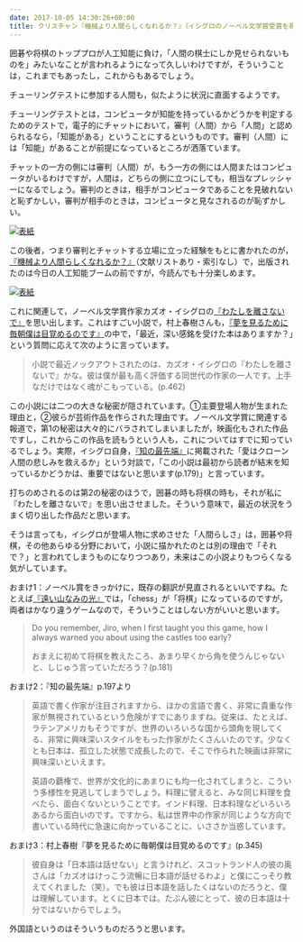 ```yaml
---
date: 2017-10-05 14:30:26+00:00
title: クリスチャン『機械より人間らしくなれるか？』（イシグロのノーベル文学賞受賞を祝って）
---
```


囲碁や将棋のトッププロが人工知能に負け，「人間の棋士にしか見せられないものを」みたいなことが言われるようになって久しいわけですが，そういうことは，これまでもあったし，これからもあるでしょう。

チューリングテストに参加する人間も，似たように状況に直面するようです。

チューリングテストとは，コンピュータが知能を持っているかどうかを判定するためのテストで，電子的にチャットにおいて，審判（人間）から「人間」と認められるなら，「知能がある」ということにするというものです。審判（人間）には「知能」があることが前提になっているところが洒落ています。

チャットの一方の側には審判（人間）が，もう一方の側には人間またはコンピュータがいるわけですが，人間は，どちらの側に立つにしても，相当なプレッシャーになるでしょう。審判のときは，相手がコンピュータであることを見破れないと恥ずかしい，審判が相手のときは，コンピュータと見なされるのが恥ずかしい。

[![表紙](https://images-fe.ssl-images-amazon.com/images/P/4794220804.09.jpg)](https://www.amazon.co.jp/dp/4794220804/)

この後者，つまり審判とチャットする立場に立った経験をもとに書かれたのが，[『機械より人間らしくなれるか？』](https://www.amazon.co.jp/dp/4794220804/)（文献リストあり・索引なし）で，出版されたのは今日の人工知能ブームの前ですが，今読んでも十分楽しめます。

[![表紙](https://images-fe.ssl-images-amazon.com/images/P/4151200517.09.jpg)](https://www.amazon.co.jp/dp/4151200517/)

これに関連して，ノーベル文学賞作家カズオ・イシグロの[『わたしを離さないで』](https://www.amazon.co.jp/dp/4151200517/)を思い出します。これはすごい小説で，村上春樹さんも，[『夢を見るために毎朝僕は目覚めるのです』](https://www.amazon.co.jp/dp/4167502127/)の中で，「最近，深い感銘を受けた本はありますか？」という質問に応えて次のように言っています。

>小説で最近ノックアウトされたのは、カズオ・イシグロの『わたしを離さないで』かな。彼は僕が最も高く評価する同世代の作家の一人です。上手なだけではなく魂がこもっている。(p.462)

この小説には二つの大きな秘密が隠されています。①主要登場人物が生まれた理由と，②彼らが芸術作品を作らされた理由です。ノーベル文学賞に関連する報道で，第1の秘密は大々的にバラされてしまいましたが，映画化もされた作品ですし，これからこの作品を読もうという人も，これについてはすでに知っているでしょう。実際，イシグロ自身，[『知の最先端』](https://www.amazon.co.jp/dp/4569815200/)に掲載された「愛はクローン人間の悲しみを救えるか」という対談で，「この小説は最初から読者が結末を知っているかどうかは、重要ではないと思います(p.179)」と言っています。

打ちのめされるのは第2の秘密のほうで，囲碁の時も将棋の時も，それが私に『わたしを離さないで』を思い出させました。そういう意味で，最近の状況をうまく切り出した作品だと思います。

そうは言っても，イシグロが登場人物に求めさせた「人間らしさ」は，囲碁や将棋，その他あらゆる分野において，小説に描かれたのとは別の理由で「それで？」と言われてしまうものになりつつあり，未来はこの小説よりもつらくなる気がしています。

おまけ1：ノーベル賞をきっかけに，既存の翻訳が見直されるといいですね。たとえば[『遠い山なみの光』](https://www.amazon.co.jp/dp/415120010X/)では，「chess」が「将棋」になっているのですが，両者はかなり違うゲームなので，そういうことはしない方がいいと思います。

>Do you remember, Jiro, when I first taught you this game, how I always warned you about using the castles too early?
>
>おまえに初めて将棋を教えたころ、あまり早くから角を使うんじゃないと、しじゅう言っていただろう？(p.181)

おまけ2：『知の最先端』p.197より

>英語で書く作家が注目されますから、ほかの言語で書く、非常に貴重な作家が無視されているという危険がすでにありますね。従来は、たとえば、ラテンアメリカもそうですが、世界のいろいろな国から頭角を現してくる、非常に興味深いスタイルをもった作家がたくさんいたのです。少なくとも日本は、孤立した状態で成長したので、そこで作られた映画は非常に興味深いといえます。
>
>英語の覇権で、世界が文化的にあまりにも均一化されてしまうと、こういう多様性を見逃してしまうでしょう。料理に譬えると、みな同じ料理を食べたら、面白くないということです。インド料理、日本料理などいろいろあるから面白いのです。ですから、私は世界中の作家が同じような方向で書いている時代に急速に向かっていることに、いささか当惑しています。

おまけ3：村上春樹『夢を見るために毎朝僕は目覚めるのです』(p.345)

>彼自身は「日本語は話せない」と言うけれど、スコットランド人の彼の奥さんは「カズオはけっこう流暢に日本語が話せるわよ」と僕にこっそり教えてくれました（笑）。でも彼は日本語を話したくはないのだろうと、僕は理解しています。とくに日本では。たぶん彼にとって、彼の日本語は十分ではないからでしょう。

外国語というのはそういうものだろうと思います。
